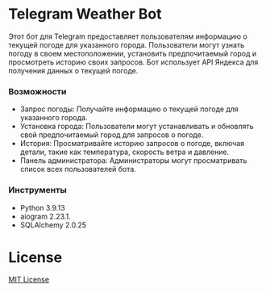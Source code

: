 # Telegram Weather Bot

Этот бот для Telegram предоставляет пользователям информацию о текущей погоде для указанного города.
Пользователи могут узнать погоду в своем местоположении, установить предпочитаемый город и просмотреть историю своих запросов.
Бот использует API Яндекса для получения данных о текущей погоде.

### Возможности

- Запрос погоды: Получайте информацию о текущей погоде для указанного города.
- Установка города: Пользователи могут устанавливать и обновлять свой предпочитаемый город для запросов о погоде.
- История: Просматривайте историю запросов о погоде, включая детали, такие как температура, скорость ветра и давление.
- Панель администратора: Администраторы могут просматривать список всех пользователей бота.

### Инструменты

- Python 3.9.13
- aiogram 2.23.1.
- SQLAlchemy 2.0.25

# License

[MIT License](https://choosealicense.com/licenses/mit/)
